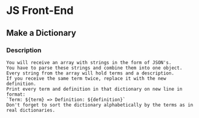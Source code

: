 # JS Front-End

## Make a Dictionary

### Description
    You will receive an array with strings in the form of JSON's. 
    You have to parse these strings and combine them into one object. Every string from the array will hold terms and a description. 
    If you receive the same term twice, replace it with the new definition.
    Print every term and definition in that dictionary on new line in format:
    `Term: ${term} => Definition: ${definition}`
    Don't forget to sort the dictionary alphabetically by the terms as in real dictionaries.
